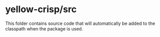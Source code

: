 # yellow-crisp/src

This folder contains source code that will automatically be added to the classpath when
the package is used.
